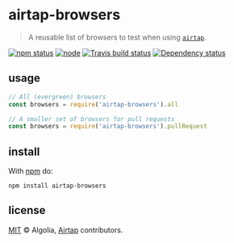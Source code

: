 # airtap-browsers

> A reusable list of browsers to test when using [`airtap`](https://github.com/airtap/airtap).

[![npm status](http://img.shields.io/npm/v/airtap-browsers.svg)](https://www.npmjs.org/package/airtap-browsers) [![node](https://img.shields.io/node/v/airtap-browsers.svg)](https://www.npmjs.org/package/airtap-browsers) [![Travis build status](https://img.shields.io/travis/airtap/browsers.svg)](http://travis-ci.org/airtap/browsers) [![Dependency status](https://img.shields.io/david/airtap/browsers.svg)](https://david-dm.org/airtap/browsers)

## usage

```js
// All (evergreen) browsers
const browsers = require('airtap-browsers').all

// A smaller set of browsers for pull requests
const browsers = require('airtap-browsers').pullRequest
```

## install

With [npm](https://npmjs.org) do:

```
npm install airtap-browsers
```

## license

[MIT](http://opensource.org/licenses/MIT) © Algolia, [Airtap](https://github.com/airtap) contributors.
